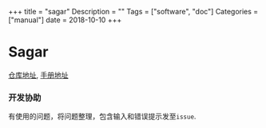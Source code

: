 +++
title = "sagar"
Description = ""
Tags = ["software", "doc"]
Categories = ["manual"]
date = 2018-10-10
+++

# Sagar


[仓库地址](https://github.com/scut-ccmp/sagar), [手册地址](https://sagar.readthedocs.io)

### 开发协助

有使用的问题，将问题整理，包含输入和错误提示发至`issue`.
